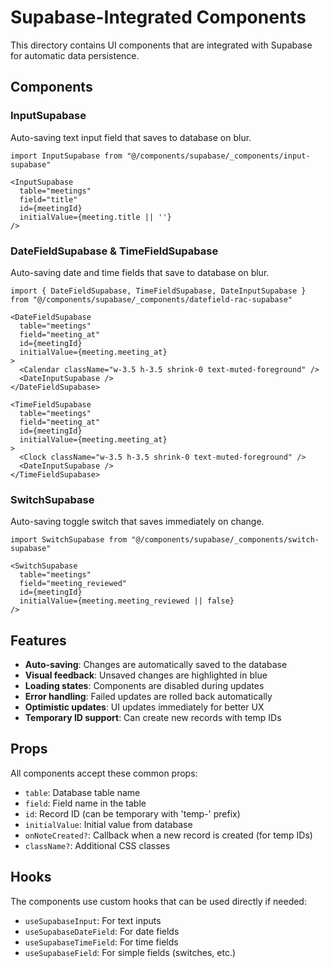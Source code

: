 # Supabase-Integrated Components

This directory contains UI components that are integrated with Supabase for automatic data persistence.

## Components

### InputSupabase
Auto-saving text input field that saves to database on blur.

```tsx
import InputSupabase from "@/components/supabase/_components/input-supabase"

<InputSupabase 
  table="meetings" 
  field="title" 
  id={meetingId} 
  initialValue={meeting.title || ''} 
/>
```

### DateFieldSupabase & TimeFieldSupabase
Auto-saving date and time fields that save to database on blur.

```tsx
import { DateFieldSupabase, TimeFieldSupabase, DateInputSupabase } from "@/components/supabase/_components/datefield-rac-supabase"

<DateFieldSupabase 
  table="meetings" 
  field="meeting_at" 
  id={meetingId} 
  initialValue={meeting.meeting_at}
>
  <Calendar className="w-3.5 h-3.5 shrink-0 text-muted-foreground" />
  <DateInputSupabase />
</DateFieldSupabase>

<TimeFieldSupabase 
  table="meetings" 
  field="meeting_at" 
  id={meetingId} 
  initialValue={meeting.meeting_at}
>
  <Clock className="w-3.5 h-3.5 shrink-0 text-muted-foreground" />
  <DateInputSupabase />
</TimeFieldSupabase>
```

### SwitchSupabase
Auto-saving toggle switch that saves immediately on change.

```tsx
import SwitchSupabase from "@/components/supabase/_components/switch-supabase"

<SwitchSupabase 
  table="meetings" 
  field="meeting_reviewed" 
  id={meetingId} 
  initialValue={meeting.meeting_reviewed || false} 
/>
```

## Features

- **Auto-saving**: Changes are automatically saved to the database
- **Visual feedback**: Unsaved changes are highlighted in blue
- **Loading states**: Components are disabled during updates
- **Error handling**: Failed updates are rolled back automatically
- **Optimistic updates**: UI updates immediately for better UX
- **Temporary ID support**: Can create new records with temp IDs

## Props

All components accept these common props:

- `table`: Database table name
- `field`: Field name in the table
- `id`: Record ID (can be temporary with 'temp-' prefix)
- `initialValue`: Initial value from database
- `onNoteCreated?`: Callback when a new record is created (for temp IDs)
- `className?`: Additional CSS classes

## Hooks

The components use custom hooks that can be used directly if needed:

- `useSupabaseInput`: For text inputs
- `useSupabaseDateField`: For date fields
- `useSupabaseTimeField`: For time fields
- `useSupabaseField`: For simple fields (switches, etc.)
